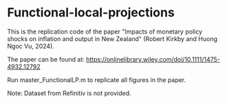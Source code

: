 # Functional-local-projections

This is the replication code of the paper "Impacts of monetary policy shocks on inflation and output in New Zealand" (Robert Kirkby and Huong Ngoc Vu, 2024).

The paper can be found at: https://onlinelibrary.wiley.com/doi/10.1111/1475-4932.12792

Run master_FunctionalLP.m to replicate all figures in the paper.

Note: Dataset from Refinitiv is not provided.
